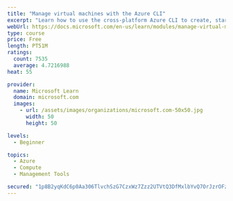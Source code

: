 ```yaml
---
title: "Manage virtual machines with the Azure CLI"
excerpt: "Learn how to use the cross-platform Azure CLI to create, start, stop, and perform other management tasks related to virtual machines in Azure."
webUrl: https://docs.microsoft.com/en-us/learn/modules/manage-virtual-machines-with-azure-cli/
type: course
price: Free
length: PT51M
ratings:
  count: 7535
  average: 4.7216988
heat: 55

provider:
  name: Microsoft Learn
  domain: microsoft.com
  images:
    - url: /assets/images/organizations/microsoft.com-50x50.jpg
      width: 50
      height: 50

levels:
  - Beginner

topics:
  - Azure
  - Compute
  - Management Tools

secured: "1p8B2yqKdC6p0Aa306TlvchSzG7CzxWz7Zzz2UTVtQ3DfMxlbYvQ7OrJzrOFzQY5EdWAp8bCgJqKQmq+g1ZW2BwhnBx9Pq0ItUEzbJ3riAxJN1IW7NcP8Z55cyqknC0zlEMqPB/mSmXjnvwdFB//nMY0N6tEUxUCzexJR9C36nPqke6MKd+6K89Gf1S3zO+eZ9Y2H2+YIkEo4KkAgjE2TU5eXHCDy5LxdKVy2t0Da5jhZ4jDApaWfVl78ck7v5yOm4fKrIETB1XLv3ZhrHlVX+mpkBBSXDuN9dY50FI9a/cDq/AvgWDbZGoGCKOx/xVlOs6MT8AHzEl0BLCmA09fXbR4DjfJLyQhXgYz/h8yHyLZ/CjBOQI1Mdkgb659VdCNBTSuJDFuGDOJWQ94b5PF58+4ly86fUPBe51lcJTbU/4=;2NDu0S6nkG389mNBetmy0g=="
---
```


